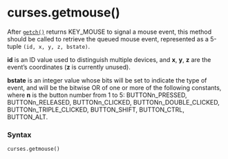 # curses.getmouse()

After [`getch()`](/modules/curses/window/getch.md) returns KEY_MOUSE to signal a mouse event, this method should be called to retrieve the queued mouse event, represented as a 5-tuple `(id, x, y, z, bstate)`. 

**id** is an ID value used to distinguish multiple devices, and **x**, **y**, **z** are the event’s coordinates (**z** is currently unused). 

**bstate** is an integer value whose bits will be set to indicate the type of event, and will be the bitwise OR of one or more of the following constants, where **n** is the button number from 1 to 5: BUTTONn_PRESSED, BUTTONn_RELEASED, BUTTONn_CLICKED, BUTTONn_DOUBLE_CLICKED, BUTTONn_TRIPLE_CLICKED, BUTTON_SHIFT, BUTTON_CTRL, BUTTON_ALT.

### Syntax

```python
curses.getmouse()
```